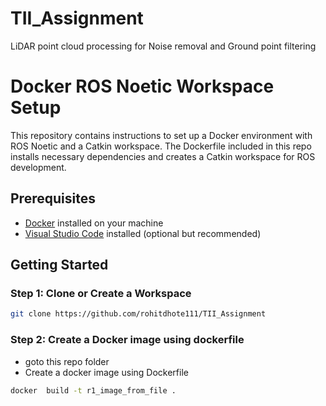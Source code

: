 # TII_Assignment
LiDAR point cloud processing for Noise removal and Ground point filtering

# Docker ROS Noetic Workspace Setup

This repository contains instructions to set up a Docker environment with ROS Noetic and a Catkin workspace. The Dockerfile included in this repo installs necessary dependencies and creates a Catkin workspace for ROS development.

## Prerequisites

- [Docker](https://docs.docker.com/get-docker/) installed on your machine
- [Visual Studio Code](https://code.visualstudio.com/) installed (optional but recommended)

## Getting Started

### Step 1: Clone or Create a Workspace
```bash
git clone https://github.com/rohitdhote111/TII_Assignment
```
### Step 2: Create a Docker image using dockerfile

- goto this repo folder 
- Create a docker image using Dockerfile

```bash 
docker  build -t r1_image_from_file .



